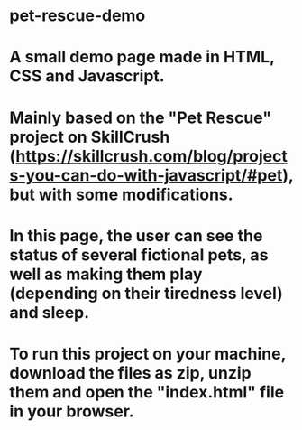# pet-rescue-demo
# A small demo page made in HTML, CSS and Javascript.
# Mainly based on the "Pet Rescue" project on SkillCrush (https://skillcrush.com/blog/projects-you-can-do-with-javascript/#pet), but with some modifications.
# In this page, the user can see the status of several fictional pets, as well as making them play (depending on their tiredness level) and sleep.
# To run this project on your machine, download the files as zip, unzip them and open the "index.html" file in your browser.
